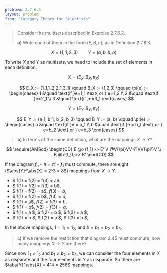 ```yaml
---
problem: 2.7.6.5 
layout: problem
from: "Category Theory for Scientists"
---
```


> Consider the multisets described in Exercise 2.7.6.2.
> 
> **a)** Write each of them in the form $(E,B,\pi)$, as in Definition 2.7.6.3.

$$X = (1,1,2,3) \qquad Y = (a,b,b,b)$$

To write $X$ and $Y$ as multisets, we need to include the set of elements in
each definition.

$$ X = (E_X, B_X, \pi_X) $$

$$
E_X := (1_1,1_2,2_1,3_1) \qquad B_X := (1,2,3)
\qquad \pi(e) := 
\begin{cases} 
1 &\quad \text{if }e=1_1 \text{ or } e=1_2 \\ 
2 &\quad \text{if }e=2_1 \\
3 &\quad \text{if }e=3_1
\end{cases}
$$

$$ Y = (E_Y, B_Y, \pi_Y) $$

$$ 
E_Y := (a_1, b_1, b_2, b_3) \qquad
B_Y := (a, b) \qquad
\pi(e) :=
\begin{cases}
a &\quad \text{if }e = a_1 \\
b &\quad \text{if }e = b_1 \text{ or } e=b_2 \text{ or } e=b_3
\end{cases}
$$
 
> **b)** In terms of the same definition, what are the mappings $X\to Y$?

$$
\require{AMScd}
\begin{CD}
E @>{f_1}>> E' \\
@V{\pi}VV @VV{\pi'}V \\
B @>{f_0}>> B'
\end{CD}
$$

If the diagram $f_o \circ \pi = \pi' \circ f_1$ must commute, 
there are eight ($\abs{Y}^\abs{X} = 2^3 = 8$) mappings from $X\to Y$.

 - $ f(1) = f(2) = f(3) = a$,
 - $ f(1) = f(2) = f(3) = b$,
 - $ f(1) = f(2) = a$, $f(3) = b$,
 - $ f(1) = f(2) = b$, $f(3) = a$,
 - $ f(1) = a$, $f(2) = f(3) = b$,
 - $ f(1) = b$, $f(2) = f(3) = a$,
 - $ f(1) = a $, $ f(2) = b $, $ f(3) = a $,
 - $ f(1) = b $, $ f(2) = a $, $ f(3) = b $,

In the above mappings, $1 = 1_1 = 1_2$, and $b = b_1 = b_2 = b_3$.
 
> **c)** If we remove the restriction that diagram 2.45 must commute, how many
> mappings $X\to Y$ are there?

Since now $1_1 \neq 1_2$ and $b_1 \neq b_2 \neq b_3$, we can consider the
four elements in $X$ as disparate and the four elements in $Y$ as disparate. So
there are $\abs{Y}^\abs{X} = 4^4 = 256$ mappings.
